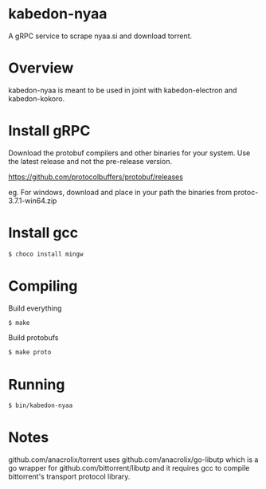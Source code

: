 # kabedon-nyaa
A gRPC service to scrape nyaa.si and download torrent.

# Overview
kabedon-nyaa is meant to be used in joint with kabedon-electron and kabedon-kokoro.

# Install gRPC
Download the protobuf compilers and other binaries for your system. Use the latest release and not the pre-release version.

https://github.com/protocolbuffers/protobuf/releases

eg. For windows, download and place in your path the binaries from protoc-3.7.1-win64.zip 

# Install gcc
```bash
$ choco install mingw
```

# Compiling
Build everything
```bash
$ make
```

Build protobufs
```bash
$ make proto
```

# Running
```bash
$ bin/kabedon-nyaa
```

# Notes
github.com/anacrolix/torrent uses github.com/anacrolix/go-libutp which is a go wrapper for github.com/bittorrent/libutp and it requires gcc to compile bittorrent's transport protocol library.